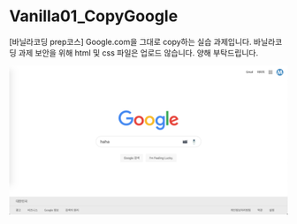 # Vanilla01_CopyGoogle
[바닐라코딩 prep코스] Google.com을 그대로 copy하는 실습 과제입니다.
바닐라코딩 과제 보안을 위해 html 및 css 파일은 업로드 않습니다. 양해 부탁드립니다.

![screenshot](./GoogleCopy.png)
